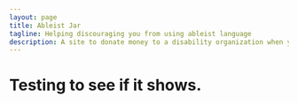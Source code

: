 ```yaml
---
layout: page
title: Ableist Jar
tagline: Helping discouraging you from using ableist language
description: A site to donate money to a disability organization when you use ableist language
---
```


# Testing to see if it shows.
